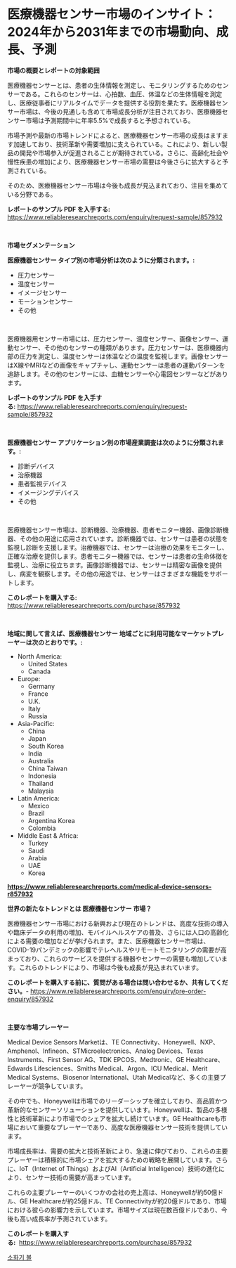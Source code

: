 <p><h1>医療機器センサー市場のインサイト：2024年から2031年までの市場動向、成長、予測</h1></p><p><strong>市場の概要とレポートの対象範囲</strong></p>
<p><p>医療機器センサーとは、患者の生体情報を測定し、モニタリングするためのセンサーである。これらのセンサーは、心拍数、血圧、体温などの生体情報を測定し、医療従事者にリアルタイムでデータを提供する役割を果たす。医療機器センサー市場は、今後の見通しも含めて市場成長分析が注目されており、医療機器センサー市場は予測期間中に年率5.5%で成長すると予想されている。</p><p>市場予測や最新の市場トレンドによると、医療機器センサー市場の成長はますます加速しており、技術革新や需要増加に支えられている。これにより、新しい製品の開発や市場参入が促進されることが期待されている。さらに、高齢化社会や慢性疾患の増加により、医療機器センサー市場の需要は今後さらに拡大すると予測されている。</p><p>そのため、医療機器センサー市場は今後も成長が見込まれており、注目を集めている分野である。</p></p>
<p><strong>レポートのサンプル PDF を入手する:</strong> <a href="https://www.reliableresearchreports.com/enquiry/request-sample/857932">https://www.reliableresearchreports.com/enquiry/request-sample/857932</a></p>
<p>&nbsp;</p>
<p><strong>市場セグメンテーション</strong></p>
<p><strong>医療機器センサー タイプ別の市場分析は次のように分類されます。:</strong></p>
<p><ul><li>圧力センサー</li><li>温度センサー</li><li>イメージセンサー</li><li>モーションセンサー</li><li>その他</li></ul></p>
<p>&nbsp;</p>
<p><p>医療機器用センサー市場には、圧力センサー、温度センサー、画像センサー、運動センサー、その他のセンサーの種類があります。圧力センサーは、医療機器内部の圧力を測定し、温度センサーは体温などの温度を監視します。画像センサーはX線やMRIなどの画像をキャプチャし、運動センサーは患者の運動パターンを追跡します。その他のセンサーには、血糖センサーや心電図センサーなどがあります。</p></p>
<p><strong>レポートのサンプル PDF を入手する:</strong>&nbsp;<a href="https://www.reliableresearchreports.com/enquiry/request-sample/857932">https://www.reliableresearchreports.com/enquiry/request-sample/857932</a></p>
<p>&nbsp;</p>
<p><strong> 医療機器センサー アプリケーション別の市場産業調査は次のように分類されます。:</strong></p>
<p><ul><li>診断デバイス</li><li>治療機器</li><li>患者監視デバイス</li><li>イメージングデバイス</li><li>その他</li></ul></p>
<p>&nbsp;</p>
<p><p>医療機器センサー市場は、診断機器、治療機器、患者モニター機器、画像診断機器、その他の用途に応用されています。診断機器では、センサーは患者の状態を監視し診断を支援します。治療機器では、センサーは治療の効果をモニターし、正確な治療を提供します。患者モニター機器では、センサーは患者の生命体徴を監視し、治療に役立ちます。画像診断機器では、センサーは精密な画像を提供し、病変を観察します。その他の用途では、センサーはさまざまな機能をサポートします。</p></p>
<p><strong>このレポートを購入する:</strong>&nbsp; <a href="https://www.reliableresearchreports.com/purchase/857932">https://www.reliableresearchreports.com/purchase/857932</a></p>
<p>&nbsp;</p>
<p><strong>地域に関して言えば、医療機器センサー 地域ごとに利用可能なマーケットプレーヤーは次のとおりです。:</strong></p>
<p><ul>
    <li>
        North America:
        <ul>
            <li>United States</li>
            <li>Canada</li>
        </ul>
    </li>
    <li>
        Europe:
        <ul>
            <li>Germany</li>
            <li>France</li>
            <li>U.K.</li>
            <li>Italy</li>
            <li>Russia</li>
        </ul>
    </li>
    <li>
        Asia-Pacific:
        <ul>
            <li>China</li>
            <li>Japan</li>
            <li>South Korea</li>
            <li>India</li>
            <li>Australia</li>
            <li>China Taiwan</li>
            <li>Indonesia</li>
            <li>Thailand</li>
            <li>Malaysia</li>
        </ul>
    </li>
    <li>
        Latin America:
        <ul>
            <li>Mexico</li>
            <li>Brazil</li>
            <li>Argentina Korea</li>
            <li>Colombia</li>
        </ul>
    </li>
    <li>
        Middle East & Africa:
        <ul>
            <li>Turkey</li>
            <li>Saudi</li>
            <li>Arabia</li>
            <li>UAE</li>
            <li>Korea</li>
        </ul>
    </li>
    </ul></p>
<p><strong><a href="https://www.reliableresearchreports.com/medical-device-sensors-r857932">https://www.reliableresearchreports.com/medical-device-sensors-r857932</a></strong>&nbsp;</p>
<p><strong>世界の新たなトレンドとは 医療機器センサー 市場？</strong></p>
<p><p>医療機器センサー市場における新興および現在のトレンドは、高度な技術の導入や臨床データの利用の増加、モバイルヘルスケアの普及、さらには人口の高齢化による需要の増加などが挙げられます。また、医療機器センサー市場は、COVID-19パンデミックの影響でテレヘルスやリモートモニタリングの需要が高まっており、これらのサービスを提供する機器やセンサーの需要も増加しています。これらのトレンドにより、市場は今後も成長が見込まれています。</p></p>
<p><strong>このレポートを購入する前に、質問がある場合は問い合わせるか、共有してください。</strong>- <a href="https://www.reliableresearchreports.com/enquiry/pre-order-enquiry/857932">https://www.reliableresearchreports.com/enquiry/pre-order-enquiry/857932</a></p>
<p>&nbsp;</p>
<p><strong>主要な市場プレーヤー</strong></p>
<p><p>Medical Device Sensors Marketは、TE Connectivity、Honeywell、NXP、Amphenol、Infineon、STMicroelectronics、Analog Devices、Texas Instruments、First Sensor AG、TDK EPCOS、Medtronic、GE Healthcare、Edwards Lifesciences、Smiths Medical、Argon、ICU Medical、Merit Medical Systems、Biosenor International、Utah Medicalなど、多くの主要プレーヤーが競争しています。</p><p>その中でも、Honeywellは市場でのリーダーシップを確立しており、高品質かつ革新的なセンサーソリューションを提供しています。Honeywellは、製品の多様性と技術革新により市場でのシェアを拡大し続けています。GE Healthcareも市場において重要なプレーヤーであり、高度な医療機器センサー技術を提供しています。</p><p>市場成長率は、需要の拡大と技術革新により、急速に伸びており、これらの主要プレーヤーは積極的に市場シェアを拡大するための戦略を展開しています。さらに、IoT（Internet of Things）およびAI（Artificial Intelligence）技術の進化により、センサー技術の需要が高まっています。</p><p>これらの主要プレーヤーのいくつかの会社の売上高は、Honeywellが約50億ドル、GE Healthcareが約25億ドル、TE Connectivityが約20億ドルであり、市場における彼らの影響力を示しています。市場サイズは現在数百億ドルであり、今後も高い成長率が予測されています。</p></p>
<p><strong>このレポートを購入する:</strong>&nbsp;&nbsp;<a href="https://www.reliableresearchreports.com/purchase/857932">https://www.reliableresearchreports.com/purchase/857932</a></p>
<p><p><a href="https://medium.com/@hulk678678/%EC%86%8C%ED%99%94%EA%B8%B0-%EB%B3%BC-%EC%8B%9C%EC%9E%A5-%EA%B7%9C%EB%AA%A8-%EC%8B%9C%EC%9E%A5-%EC%A0%84%EB%A7%9D-%EB%B0%8F-%EC%8B%9C%EC%9E%A5-%EC%98%88%EC%B8%A1-2024-2031-5920ec9f8974">소화기 볼</a></p></p>